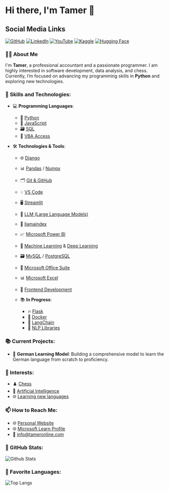 # Hi there, I'm Tamer 👋

## Social Media Links
[![GitHub](https://img.shields.io/badge/-GitHub-black?style=flat&logo=github&logoColor=white)](https://github.com/TamerOnLine) [![LinkedIn](https://img.shields.io/badge/-LinkedIn-blue?style=flat&logo=linkedin&logoColor=white)](https://www.linkedin.com/in/tameronline/) [![YouTube](https://img.shields.io/badge/-YouTube-red?style=flat&logo=youtube&logoColor=white)](https://www.youtube.com/@mystrotamer) [![Kaggle](https://img.shields.io/badge/-Kaggle-20BEFF?style=flat&logo=kaggle&logoColor=white)](https://www.kaggle.com/tameronline) [![Hugging Face](https://img.shields.io/badge/-Hugging%20Face-yellow?style=flat&logo=huggingface&logoColor=black)](https://huggingface.co/TamerOnLine)

### 👨‍💻 About Me
I'm **Tamer**, a professional accountant and a passionate programmer. I am highly interested in software development, data analysis, and chess. Currently, I’m focused on advancing my programming skills in **Python** and exploring new technologies.

### 💼 Skills and Technologies:

- 💻 **Programming Languages**: 
  - 🐍 [Python](https://www.python.org/doc/)
  - 📜 [JavaScript](https://developer.mozilla.org/en-US/docs/Web/JavaScript)
  - 🗃️ [SQL](https://www.w3schools.com/sql/)
  - 🔄 [VBA Access](https://docs.microsoft.com/en-us/office/vba/api/overview/access)

- 🛠️ **Technologies & Tools**:
  - 🌐 [Django](https://www.djangoproject.com/) 
  - 📊 [Pandas](https://pandas.pydata.org/) / [Numpy](https://numpy.org/)
  - 🗂️ [Git & GitHub](https://docs.github.com/en)
  - 💡 [VS Code](https://code.visualstudio.com/) 
  - 🖥️ [Streamlit](https://streamlit.io/)
  - 🧠 [LLM (Large Language Models)](https://en.wikipedia.org/wiki/Large_language_model) 
  - 📇 [llamaindex](https://github.com/jerryjliu/llama_index)
  - 📈 [Microsoft Power BI](https://powerbi.microsoft.com/)
  - 🤖 [Machine Learning](https://scikit-learn.org/stable/) & [Deep Learning](https://www.tensorflow.org/)
  - 🗃️ [MySQL](https://dev.mysql.com/doc/) / [PostgreSQL](https://www.postgresql.org/)
  - 💼 [Microsoft Office Suite](https://www.microsoft.com/en/microsoft-365)
  - 📊 [Microsoft Excel](https://support.microsoft.com/en-us/excel)
  - 🎨 [Frontend Development](https://developer.mozilla.org/en-US/docs/Learn/Front-end_web_developer)

  - 📚 **In Progress**:
    - 🔥 [Flask](https://flask.palletsprojects.com/)
    - 🐳 [Docker](https://www.docker.com/)
    - 🔗 [LangChain](https://www.langchain.com/)
    - 🧠 [NLP Libraries](https://spacy.io/)


### 📚 Current Projects:
- 🔭 **German Learning Model**: Building a comprehensive model to learn the German language from scratch to proficiency.


### 🌟 Interests:
- ♟️ [Chess](https://www.chess.com/member/tameronline)
- 🤖 [Artificial Intelligence](https://chatgpt.com/share/66fc4d28-d8a4-8007-9785-84533800988d)
- 🌐 [Learning new languages](https://www.duolingo.com/profile/RoseLisaJenne714)


### 📫 How to Reach Me:

- 🌐 [Personal Website](https://www.mystrotamer.com)
- 🌐 [Microsoft Learn Profile](https://learn.microsoft.com/ar-sa/users/tameronline/)
- 📧 [info@tameronline.com](mailto:info@tameronline.com)


### 🌟 GitHub Stats:
![Github Stats](https://github-readme-stats.vercel.app/api?username=TamerOnLine&show_icons=true&theme=radical)


### 🚀 Favorite Languages:
![Top Langs](https://github-readme-stats.vercel.app/api/top-langs/?username=TamerOnLine&layout=compact&theme=radical)